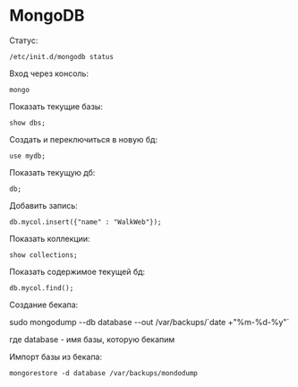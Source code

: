 # MongoDB

Статус:

`/etc/init.d/mongodb status`

Вход через консоль: 

`mongo`

Показать текущие базы: 

`show dbs;`

Создать и переключиться в новую бд: 

`use mydb;`

Показать текущую дб: 

`db;`

Добавить запись: 

`db.mycol.insert({"name" : "WalkWeb"});`

Показать коллекции: 

`show collections;`

Показать содержимое текущей бд: 

`db.mycol.find();`

Создание бекапа:

sudo mongodump --db database --out /var/backups/\`date +"%m-%d-%y"\`

где database - имя базы, которую бекапим

Импорт базы из бекапа:

`mongorestore -d database /var/backups/mondodump`

